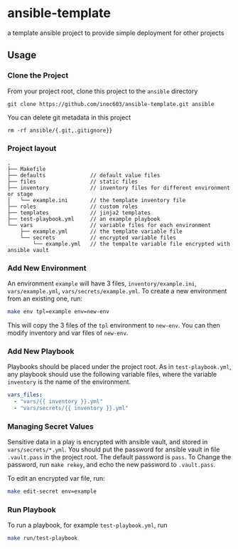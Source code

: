# ansible-template
a template ansible project to provide simple deployment for other projects

## Usage

### Clone the Project

From your project root, clone this project to the `ansible` directory
```
git clone https://github.com/inoc603/ansible-template.git ansible
```

You can delete git metadata in this project
```
rm -rf ansible/{.git,.gitignore}}
```

### Project layout

```
.
├── Makefile
├── defaults              // default value files
├── files                 // static files
├── inventory             // inventory files for different environment or stage
│   └── example.ini       // the template inventory file
├── roles                 // custom roles
├── templates             // jinja2 templates
├── test-playbook.yml     // an example playbook
└── vars                  // variable files for each environment
    ├── example.yml       // the template variable file
    └── secrets           // encrypted variable files
        └── example.yml   // the tempalte variable file encrypted with ansible vault
```

### Add New Environment

An environment `example` will have 3 files, `inventory/example.ini`,
`vars/example.yml`, `vars/secrets/example.yml`. To create a new environment
from an existing one, run:

```bash
make env tpl=example env=new-env
```

This will copy the 3 files of the `tpl` environment to `new-env`. You can then
modify inventory and var files of `new-env`.

### Add New Playbook

Playbooks should be placed under the project root. As in `test-playbook.yml`, 
any playbook should use the following variable files, where the variable
`inventory` is the name of the environment.

```yaml
vars_files:
  - "vars/{{ inventory }}.yml"
  - "vars/secrets/{{ inventory }}.yml"
```

### Managing Secret Values

Sensitive data in a play is encrypted with ansible vault, and stored in
`vars/secrets/*.yml`. You should put the password for ansible vault in file
`.vault.pass` in the project root. The default password is `pass`. To Change the
password, run `make rekey`, and echo the new password to `.vault.pass`.

To edit an encrypted var file, run:

```bash
make edit-secret env=example
```

### Run Playbook

To run a playbook, for example `test-playbook.yml`, run

```bash
make run/test-playbook
```
